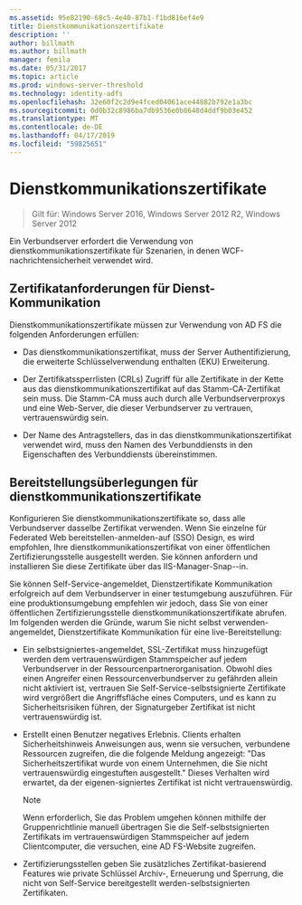 ```yaml
---
ms.assetid: 95e82190-68c5-4e40-87b1-f1bd816ef4e9
title: Dienstkommunikationszertifikate
description: ''
author: billmath
ms.author: billmath
manager: femila
ms.date: 05/31/2017
ms.topic: article
ms.prod: windows-server-threshold
ms.technology: identity-adfs
ms.openlocfilehash: 32e60f2c2d9e4fced04061ace44882b792e1a3bc
ms.sourcegitcommit: 0d0b32c8986ba7db9536e0b8648d4ddf9b03e452
ms.translationtype: MT
ms.contentlocale: de-DE
ms.lasthandoff: 04/17/2019
ms.locfileid: "59825651"
---
```

# <a name="service-communications-certificates"></a>Dienstkommunikationszertifikate

>Gilt für: Windows Server 2016, Windows Server 2012 R2, Windows Server 2012

Ein Verbundserver erfordert die Verwendung von dienstkommunikationszertifikate für Szenarien, in denen WCF-nachrichtensicherheit verwendet wird.  
  
## <a name="service-communication-certificate-requirements"></a>Zertifikatanforderungen für Dienst-Kommunikation  
Dienstkommunikationszertifikate müssen zur Verwendung von AD FS die folgenden Anforderungen erfüllen:  
  
-   Das dienstkommunikationszertifikat, muss der Server Authentifizierung, die erweiterte Schlüsselverwendung enthalten \(EKU\) Erweiterung.  
  
-   Der Zertifikatssperrlisten \(CRLs\) Zugriff für alle Zertifikate in der Kette aus das dienstkommunikationszertifikat auf das Stamm-CA-Zertifikat sein muss. Die Stamm-CA muss auch durch alle Verbundserverproxys und eine Web-Server, die dieser Verbundserver zu vertrauen, vertrauenswürdig sein.  
  
-   Der Name des Antragstellers, das in das dienstkommunikationszertifikat verwendet wird, muss den Namen des Verbunddiensts in den Eigenschaften des Verbunddiensts übereinstimmen.  
  
## <a name="deployment-considerations-for-service-communication-certificates"></a>Bereitstellungsüberlegungen für dienstkommunikationszertifikate  
Konfigurieren Sie dienstkommunikationszertifikate so, dass alle Verbundserver dasselbe Zertifikat verwenden. Wenn Sie einzelne für Federated Web bereitstellen\-anmelden\-auf \(SSO\) Design, es wird empfohlen, Ihre dienstkommunikationszertifikat von einer öffentlichen Zertifizierungsstelle ausgestellt werden. Sie können anfordern und installieren Sie diese Zertifikate über das IIS-Manager-Snap-\-in.  
  
Sie können Self-Service\-angemeldet, Dienstzertifikate Kommunikation erfolgreich auf dem Verbundserver in einer testumgebung auszuführen. Für eine produktionsumgebung empfehlen wir jedoch, dass Sie von einer öffentlichen Zertifizierungsstelle dienstkommunikationszertifikate abrufen. Im folgenden werden die Gründe, warum Sie nicht selbst verwenden\-angemeldet, Dienstzertifikate Kommunikation für eine live-Bereitstellung:  
  
-   Ein selbstsigniertes\-angemeldet, SSL-Zertifikat muss hinzugefügt werden dem vertrauenswürdigen Stammspeicher auf jedem Verbundserver in der Ressourcenpartnerorganisation. Obwohl dies einen Angreifer einen Ressourcenverbundserver zu gefährden allein nicht aktiviert ist, vertrauen Sie Self-Service\-selbstsignierte Zertifikate wird vergrößert die Angriffsfläche eines Computers, und es kann zu Sicherheitsrisiken führen, der Signaturgeber Zertifikat ist nicht vertrauenswürdig ist.  
  
-   Erstellt einen Benutzer negatives Erlebnis. Clients erhalten Sicherheitshinweis Anweisungen aus, wenn sie versuchen, verbundene Ressourcen zugreifen, die die folgende Meldung angezeigt: "Das Sicherheitszertifikat wurde von einem Unternehmen, die Sie nicht vertrauenswürdig eingestuften ausgestellt." Dieses Verhalten wird erwartet, da der eigenen\-signiertes Zertifikat ist nicht vertrauenswürdig.  
  
    > [!NOTE]  
    > Wenn erforderlich, Sie das Problem umgehen können mithilfe der Gruppenrichtlinie manuell übertragen Sie die Self\-selbstsignierten Zertifikats im vertrauenswürdigen Stammspeicher auf jedem Clientcomputer, die versuchen, eine AD FS-Website zugreifen.  
  
-   Zertifizierungsstellen geben Sie zusätzliches Zertifikat\-basierend Features wie private Schlüssel Archiv-, Erneuerung und Sperrung, die nicht von Self-Service bereitgestellt werden\-selbstsignierten Zertifikaten.  
  

